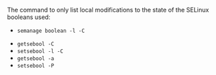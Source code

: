 The command to only list local modifications to the state of the SELinux booleans used:

+ `semanage boolean -l -C`

* `getsebool -C`
* `setsebool -l -C`
* `getsebool -a`
* `setsebool -P`
